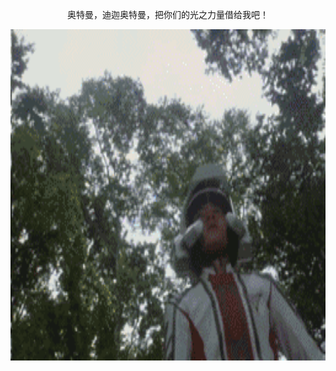 
<p align="center">奥特曼，迪迦奥特曼，把你们的光之力量借给我吧！</p>


<p align="center"><img width="700" height="530" src="aa18972bd40735fafa97c17592510fb30e240892.gif" alt="奥特曼，迪迦奥特曼，把你们的光之力量借给我吧！" ></p>


